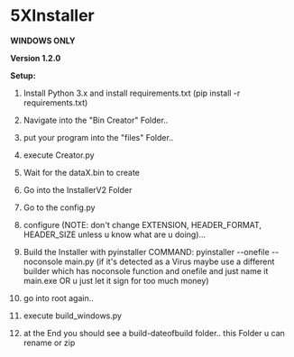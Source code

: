 # 5XInstaller

**WINDOWS ONLY**

**Version 1.2.0**

**Setup:**

1. Install Python 3.x and install requirements.txt (pip install -r requirements.txt)

2. Navigate into the "Bin Creator" Folder..

3. put your program into the "files" Folder..

4. execute Creator.py

5. Wait for the dataX.bin to create

6. Go into the InstallerV2 Folder

7. Go to the config.py 

8. configure (NOTE: don't change EXTENSION, HEADER_FORMAT, HEADER_SIZE unless u know what are u doing)... 

9. Build the Installer with pyinstaller COMMAND: pyinstaller --onefile --noconsole main.py (if it's detected as a Virus maybe use a different builder which has noconsole function and onefile and just name it main.exe OR u just let it sign for too much money)

10. go into root again..

11. execute build_windows.py

12. at the End you should see a build-dateofbuild folder.. this Folder u can rename or zip
